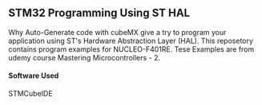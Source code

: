 ## STM32 Programming Using ST HAL

Why Auto-Generate code with cubeMX give a try to program your application using ST's Hardware Abstraction Layer (HAL). This reposetory contains program examples for NUCLEO-F401RE. Tese Examples are from udemy course Mastering Microcontrollers - 2.
#### Software Used

STMCubeIDE
